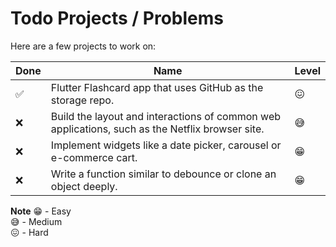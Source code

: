 # Todo Projects / Problems
Here are a few projects to work on:

| Done | Name                                                                                    | Level  |
|-----------------------------------------------------------------------------------------|-----|--------|
| ✅ | Flutter Flashcard app that uses GitHub as the storage repo. | 😖 |
| ❌ | Build the layout and interactions of common web applications, such as the Netflix browser site. | 😅 |
| ❌ | Implement widgets like a date picker, carousel or e-commerce cart. | 😁 |
| ❌ | Write a function similar to debounce or clone an object deeply. | 😁 |

**Note**
😁 - Easy<br>
😅 - Medium<br>
😖 - Hard<br>
